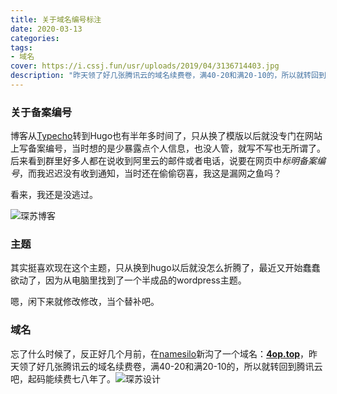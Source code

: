 ```yaml
---
title: 关于域名编号标注
date: 2020-03-13
categories:
tags:
- 域名
cover: https://i.cssj.fun/usr/uploads/2019/04/3136714403.jpg
description: "昨天领了好几张腾讯云的域名续费卷，满40-20和满20-10的，所以就转回到腾讯云吧，起码能续费七八年了。"
---
```


###  **关于备案编号**

博客从[Typecho](http://typecho.org/)转到Hugo也有半年多时间了，只从换了模版以后就没专门在网站上写备案编号，当时想的是少暴露点个人信息，也没人管，就写不写也无所谓了。后来看到群里好多人都在说收到阿里云的邮件或者电话，说要在网页中*标明备案编号*，而我迟迟没有收到通知，当时还在偷偷窃喜，我这是漏网之鱼吗？

看来，我还是没逃过。

![琛苏博客](https://i.cssj.fun/usr/hugo/2020/03/yumingbeian.png)

###  **主题**

其实挺喜欢现在这个主题，只从换到hugo以后就没怎么折腾了，最近又开始蠢蠢欲动了，因为从电脑里找到了一个半成品的wordpress主题。

嗯，闲下来就修改修改，当个替补吧。

###  **域名**

忘了什么时候了，反正好几个月前，在[namesilo](https://www.namesilo.com/)新沟了一个域名：[**4op.top**](https:4op.top)，昨天领了好几张腾讯云的域名续费卷，满40-20和满20-10的，所以就转回到腾讯云吧，起码能续费七八年了。![琛苏设计](https://i.cssj.fun/usr/hugo/2020/03/yumingxufeijuan.png)

